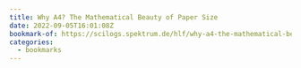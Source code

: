 ```yaml
---
title: Why A4? The Mathematical Beauty of Paper Size
date: 2022-09-05T16:01:08Z
bookmark-of: https://scilogs.spektrum.de/hlf/why-a4-the-mathematical-beauty-of-paper-size/
categories:
  - bookmarks
---
```

